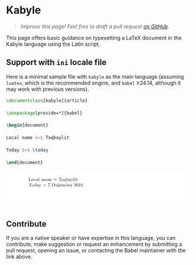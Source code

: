 # Kabyle

<blockquote>
  <p><em>Improve this page! Feel free to draft a pull request <a href="https://github.com/latex3/babel/tree/docs/docs">on GitHub</a>.</em></p>
</blockquote>

This page offers basic guidance on typesetting a LaTeX document in the
Kabyle language using the Latin script.

## Support with `ini` locale file

Here is a minimal sample file with `kabyle` as the main language
(assuming `luatex`, which is the recommended engine, and `babel` ≥24.14,
although it may work with previous versions).

```tex
\documentclass[kabyle]{article}

\usepackage[provide=*]{babel}

\begin{document}

Local name $=$ Taqbaylit

Today $=$ \today

\end{document}
```

![](../media/locale-kabyle.png)

## Contribute

If you are a native speaker or have expertise in this language, you can
contribute, make suggestion or request an enhancement by submitting a
pull request, opening an issue, or contacting the Babel maintainer with
the link above.